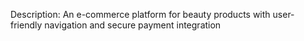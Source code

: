 Description: An e-commerce platform for beauty products with user-friendly navigation and secure payment integration

